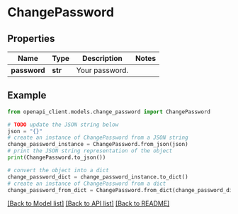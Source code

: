 # ChangePassword


## Properties

Name | Type | Description | Notes
------------ | ------------- | ------------- | -------------
**password** | **str** | Your password. | 

## Example

```python
from openapi_client.models.change_password import ChangePassword

# TODO update the JSON string below
json = "{}"
# create an instance of ChangePassword from a JSON string
change_password_instance = ChangePassword.from_json(json)
# print the JSON string representation of the object
print(ChangePassword.to_json())

# convert the object into a dict
change_password_dict = change_password_instance.to_dict()
# create an instance of ChangePassword from a dict
change_password_from_dict = ChangePassword.from_dict(change_password_dict)
```
[[Back to Model list]](../README.md#documentation-for-models) [[Back to API list]](../README.md#documentation-for-api-endpoints) [[Back to README]](../README.md)


